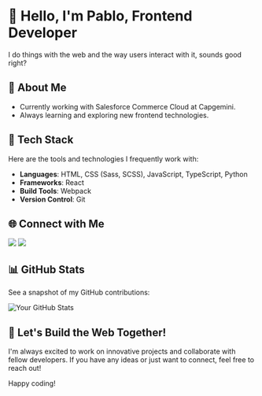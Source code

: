 # 👋 Hello, I'm Pablo, Frontend Developer

I do things with the web and the way users interact with it, sounds good right?

## 💼 About Me

- Currently working with Salesforce Commerce Cloud at Capgemini.
-  Always learning and exploring new frontend technologies.

## 🔧 Tech Stack

Here are the tools and technologies I frequently work with:

- **Languages**: HTML, CSS (Sass, SCSS), JavaScript, TypeScript, Python
- **Frameworks**: React
- **Build Tools**: Webpack
- **Version Control**: Git

## 🌐 Connect with Me

<div>
<a href="mailto:pabloconejerosoriano@icloud.com"><img src="https://img.shields.io/badge/Gmail-D14836?style=for-the-badge&logo=gmail&logoColor=white" href="mailto:/conejerosorianopablo@gmail.com"></a>
<a href="https://www.linkedin.com/in/pablo-conejero-soriano/"><img src="https://img.shields.io/badge/linkedin-%230077B5.svg?style=for-the-badge&logo=linkedin&logoColor=white" ></a>
</div>

## 📊 GitHub Stats

See a snapshot of my GitHub contributions:

![Your GitHub Stats](https://github-readme-stats.vercel.app/api?username=pabloconejero&show_icons=true&hide=contribs,prs&theme=default)

## 🚀 Let's Build the Web Together!

I'm always excited to work on innovative projects and collaborate with fellow developers. If you have any ideas or just want to connect, feel free to reach out!

Happy coding!
